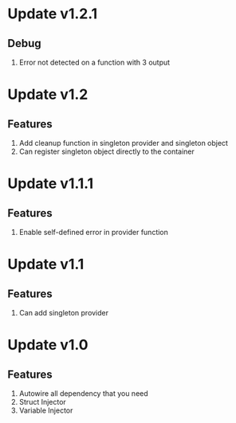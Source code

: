 # Update v1.2.1
## Debug
1. Error not detected on a function with 3 output

# Update v1.2
## Features
1. Add cleanup function in singleton provider and singleton object
2. Can register singleton object directly to the container

# Update v1.1.1
## Features
1. Enable self-defined error in provider function

# Update v1.1
## Features
1. Can add singleton provider

# Update v1.0
## Features
1. Autowire all dependency that you need
2. Struct Injector
3. Variable Injector